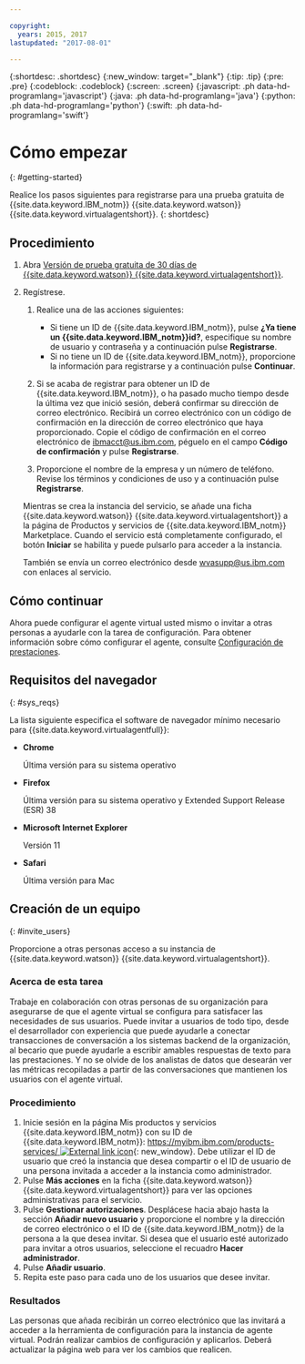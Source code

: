 ```yaml
---

copyright:
  years: 2015, 2017
lastupdated: "2017-08-01"

---
```


{:shortdesc: .shortdesc}
{:new_window: target="_blank"}
{:tip: .tip}
{:pre: .pre}
{:codeblock: .codeblock}
{:screen: .screen}
{:javascript: .ph data-hd-programlang='javascript'}
{:java: .ph data-hd-programlang='java'}
{:python: .ph data-hd-programlang='python'}
{:swift: .ph data-hd-programlang='swift'}

# Cómo empezar
{: #getting-started}

Realice los pasos siguientes para registrarse para una prueba gratuita de {{site.data.keyword.IBM_notm}} {{site.data.keyword.watson}} {{site.data.keyword.virtualagentshort}}.
{: shortdesc}

## Procedimiento

1. Abra [Versión de prueba gratuita de 30 días de {{site.data.keyword.watson}} {{site.data.keyword.virtualagentshort}}](https://www.ibm.com/account/us-en/signup/register.html?a=MzAyNjcwOWQtNWMwMy00&amp;ctx=C001&amp;cc=us&amp;lc=en&amp;trial=yes&amp;quantity=1&amp;catalogName=Master&amp;partNumber=WT_TRIAL&amp;siteID=ECOM&amp;cm_mc_uid=15805692529414733586057&amp;cm_mc_sid_50200000=1473966654).
1. Regístrese.

    1. Realice una de las acciones siguientes:

        - Si tiene un ID de {{site.data.keyword.IBM_notm}}, pulse **¿Ya tiene un {{site.data.keyword.IBM_notm}}id?**, especifique su nombre de usuario y contraseña y a continuación pulse **Registrarse**.
        - Si no tiene un ID de {{site.data.keyword.IBM_notm}}, proporcione la información para registrarse y a continuación pulse **Continuar**.

    1. Si se acaba de registrar para obtener un ID de {{site.data.keyword.IBM_notm}}, o ha pasado mucho tiempo desde la última vez que inició sesión, deberá confirmar su dirección de correo electrónico. Recibirá un correo electrónico con un código de confirmación en la dirección de correo electrónico que haya proporcionado. Copie el código de confirmación en el correo electrónico de ibmacct@us.ibm.com, péguelo en el campo **Código de confirmación** y pulse **Registrarse**.
    1. Proporcione el nombre de la empresa y un número de teléfono. Revise los términos y condiciones de uso y a continuación pulse **Registrarse**.

    Mientras se crea la instancia del servicio, se añade una ficha {{site.data.keyword.watson}} {{site.data.keyword.virtualagentshort}} a la página de Productos y servicios de {{site.data.keyword.IBM_notm}} Marketplace. Cuando el servicio está completamente configurado, el botón **Iniciar** se habilita y puede pulsarlo para acceder a la instancia.

    También se envía un correo electrónico desde wvasupp@us.ibm.com con enlaces al servicio.

## Cómo continuar

Ahora puede configurar el agente virtual usted mismo o invitar a otras personas a ayudarle con la tarea de configuración. Para obtener información sobre cómo configurar el agente, consulte [Configuración de prestaciones](/docs/services/virtual-agent/configure.html).

## Requisitos del navegador
{: #sys_reqs}

La lista siguiente especifica el software de navegador mínimo necesario para {{site.data.keyword.virtualagentfull}}:

- **Chrome**

    Última versión para su sistema operativo

- **Firefox**

    Última versión para su sistema operativo y Extended Support Release (ESR) 38

- **Microsoft Internet Explorer**

    Versión 11

- **Safari**

    Última versión para Mac

## Creación de un equipo
{: #invite_users}

Proporcione a otras personas acceso a su instancia de {{site.data.keyword.watson}} {{site.data.keyword.virtualagentshort}}.

### Acerca de esta tarea

Trabaje en colaboración con otras personas de su organización para asegurarse de que el agente virtual se configura para satisfacer las necesidades de sus usuarios. Puede invitar a usuarios de todo tipo, desde el desarrollador con experiencia que puede ayudarle a conectar transacciones de conversación a los sistemas backend de la organización, al becario que puede ayudarle a escribir amables respuestas de texto para las prestaciones. Y no se olvide de los analistas de datos que desearán ver las métricas recopiladas a partir de las conversaciones que mantienen los usuarios con el agente virtual.

### Procedimiento

1. Inicie sesión en la página Mis productos y servicios {{site.data.keyword.IBM_notm}} con su ID de {{site.data.keyword.IBM_notm}}: [https://myibm.ibm.com/products-services/ ![External link icon](../../icons/launch-glyph.svg "External link icon")](https://myibm.ibm.com/products-services/){: new_window}. Debe utilizar el ID de usuario que creó la instancia que desea compartir o el ID de usuario de una persona invitada a acceder a la instancia como administrador.
1. Pulse **Más acciones** en la ficha {{site.data.keyword.watson}} {{site.data.keyword.virtualagentshort}} para ver las opciones administrativas para el servicio.
1. Pulse **Gestionar autorizaciones**. Desplácese hacia abajo hasta la sección **Añadir nuevo usuario** y proporcione el nombre y la dirección de correo electrónico o el ID de {{site.data.keyword.IBM_notm}} de la persona a la que desea invitar. Si desea que el usuario esté autorizado para invitar a otros usuarios, seleccione el recuadro **Hacer administrador**.
1. Pulse **Añadir usuario**.
1. Repita este paso para cada uno de los usuarios que desee invitar.

### Resultados

Las personas que añada recibirán un correo electrónico que las invitará a acceder a la herramienta de configuración para la instancia de agente virtual. Podrán realizar cambios de configuración y aplicarlos. Deberá actualizar la página web para ver los cambios que realicen.

